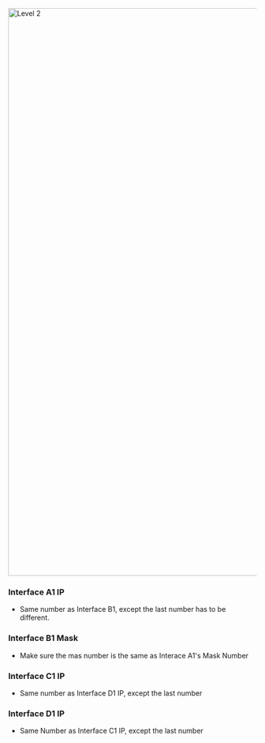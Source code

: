 <img width="1149" alt="Level 2" src="https://user-images.githubusercontent.com/58959408/175211021-b75b3b09-bd12-4f01-9f5e-35bcac88e6d3.png">

### Interface A1 IP
- Same number as Interface B1, except the last number has to be different. 

### Interface B1 Mask
- Make sure the mas number is the same as Interace A1's Mask Number

### Interface C1 IP
- Same number as Interface D1 IP, except the last number

### Interface D1 IP
- Same Number as Interface C1 IP, except the last number
